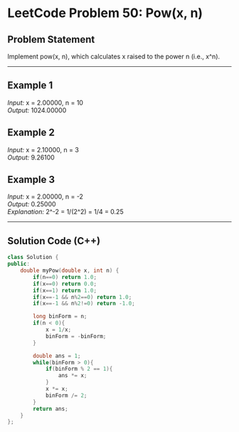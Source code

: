 # LeetCode Problem 50: Pow(x, n)

## Problem Statement
Implement pow(x, n), which calculates x raised to the power n (i.e., x^n).

---

## Example 1
*Input:* x = 2.00000, n = 10  
*Output:* 1024.00000  

## Example 2
*Input:* x = 2.10000, n = 3  
*Output:* 9.26100  

## Example 3
*Input:* x = 2.00000, n = -2  
*Output:* 0.25000  
*Explanation:* 2^-2 = 1/(2^2) = 1/4 = 0.25  

---

## Solution Code (C++)
```cpp
class Solution {
public:
    double myPow(double x, int n) {
        if(n==0) return 1.0;
        if(x==0) return 0.0;
        if(x==1) return 1.0;
        if(x==-1 && n%2==0) return 1.0;
        if(x==-1 && n%2!=0) return -1.0;

        long binForm = n;
        if(n < 0){
            x = 1/x;
            binForm = -binForm;
        }

        double ans = 1;
        while(binForm > 0){
            if(binForm % 2 == 1){
                ans *= x;
            }
            x *= x;
            binForm /= 2;
        }
        return ans;
    }
};
